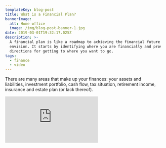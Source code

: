 ```yaml
---
templateKey: blog-post
title: What is a Financial Plan?
bannerImage:
  alt: Home office
  image: /img/blog-post-banner-1.jpg
date: 2019-03-01T19:32:17.025Z
description: >-
  A financial plan is like a roadmap to achieving the financial future you
  envision. It starts by identifying where you are financially and provides
  directions for getting to where you want to go. 
tags:
  - finance
  - video
---
```

There are many areas that make up your finances: your assets and liabilities, investment portfolio, cash flow, tax situation, retirement income, insurance and estate plan (or lack thereof).

<iframe class="FlexEmbed-content" src="https://player.vimeo.com/video/231943397" allowfullscreen="" frameborder="0"></iframe>

